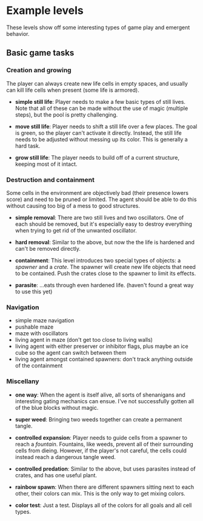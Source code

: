 # Example levels

These levels show off some interesting types of game play and emergent behavior.


## Basic game tasks

### Creation and growing

The player can always create new life cells in empty spaces, and usually can kill life cells when present (some life is armored).

- **simple still life**: Player needs to make a few basic types of still lives. Note that all of these can be made without the use of magic (multiple steps), but the pool is pretty challenging.

- **move still life**: Player needs to shift a still life over a few places. The goal is green, so the player can't activate it directly. Instead, the still life needs to be adjusted without messing up its color. This is generally a hard task.

- **grow still life**: The player needs to build off of a current structure, keeping most of it intact.

### Destruction and containment

Some cells in the environment are objectively bad (their presence lowers score) and need to be pruned or limited. The agent should be able to do this without causing too big of a mess to good structures.

- **simple removal**: There are two still lives and two oscillators. One of each should be removed, but it's especially easy to destroy everything when trying to get rid of the unwanted oscillator.

- **hard removal**: Similar to the above, but now the the life is hardened and can't be removed directly.

- **containment**: This level introduces two special types of objects: a *spawner* and a *crate*. The spawner will create new life objects that need to be contained. Push the crates close to the spawner to limit its effects.

- **parasite**: ...eats through even hardened life. (haven't found a great way to use this yet)


### Navigation

- simple maze navigation
- pushable maze
- maze with oscillators
- living agent in maze (don't get too close to living walls)
- living agent with either preserver or inhibitor flags, plus maybe an ice cube so the agent can switch between them
- living agent amongst contained spawners: don't track anything outside of the containment


### Miscellany

- **one way**: When the agent is itself alive, all sorts of shenanigans and interesting gating mechanics can ensue. I've not successfully gotten all of the blue blocks without magic.

- **super weed**: Bringing two weeds together can create a permanent tangle.

- **controlled expansion**: Player needs to guide cells from a spawner to reach a *fountain*. Fountains, like weeds, prevent all of their surrounding cells from dieing. However, if the player's not careful, the cells could instead reach a dangerous tangle weed.

- **controlled predation**: Similar to the above, but uses parasites instead of crates, and has one useful plant.

- **rainbow spawn**: When there are different spawners sitting next to each other, their colors can mix. This is the only way to get mixing colors.

- **color test**: Just a test. Displays all of the colors for all goals and all cell types.

